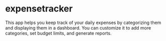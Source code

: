 # expensetracker
This app helps you keep track of your daily expenses by categorizing them and displaying them in a dashboard. You can customize it to add more categories, set budget limits, and generate reports.
